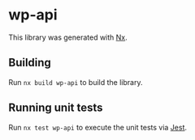# wp-api

This library was generated with [Nx](https://nx.dev).

## Building

Run `nx build wp-api` to build the library.

## Running unit tests

Run `nx test wp-api` to execute the unit tests via [Jest](https://jestjs.io).
